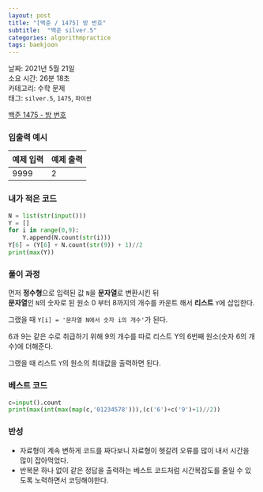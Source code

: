```yaml
---
layout: post
title: "[백준 / 1475] 방 번호"
subtitle:  "백준 silver.5"
categories: algorithmpractice
tags: baekjoon
---
```


날짜: 2021년 5월 21일  
소요 시간: 26분 18초  
카테고리: 수학 문제  
태그: `silver.5`, `1475`, `파이썬`  


[백준 1475 - 방 번호](https://www.acmicpc.net/problem/1475)

### 입출력 예시  

|예제 입력|예제 출력|
|---|---|
|9999|2|  
  
  
### 내가 적은 코드

```python
N = list(str(input()))
Y = []
for i in range(0,9):
    Y.append(N.count(str(i)))
Y[6] = (Y[6] + N.count(str(9)) + 1)//2
print(max(Y))
```

### 풀이 과정  

먼저 **정수형**으로 입력된 값 `N`을 **문자열**로 변환시킨 뒤  
**문자열**인 `N`의 숫자로 된 원소 0 부터 8까지의 개수를 카운트 해서 **리스트** `Y`에 삽입한다.  
  
그랬을 때 `Y[i] = '문자열 N에서 숫자 i의 개수'`가 된다.  
  
6과 9는 같은 수로 취급하기 위해 9의 개수를 따로 리스트 Y의 6번째 원소(숫자 6의 개수)에 더해준다.  
  
그랬을 때 리스트 `Y`의 원소의 최대값을 출력하면 된다.  

  
### 베스트 코드

```python
c=input().count
print(max(int(max(map(c,'01234578'))),(c('6')+c('9')+1)//2))
```

### 반성

- 자료형이 계속 변하게 코드를 짜다보니 자료형이 헷갈려 오류를 많이 내서 시간을 많이 잡아먹었다.
- 반복문 하나 없이 같은 정답을 출력하는 베스트 코드처럼 시간복잡도를 줄일 수 있도록 노력하면서 코딩해야한다.
  
